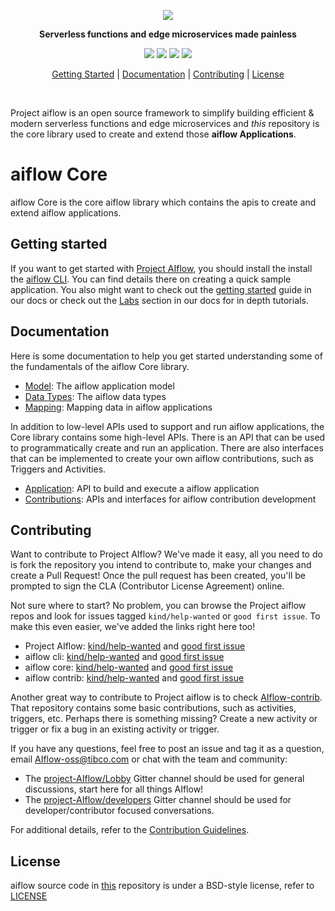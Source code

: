  
<p align="center">
  <img src ="https://raw.githubusercontent.com/TIBCOSoftware/AIflow/master/images/projectAIflow.png" />
</p>

<p align="center" >
  <b>Serverless functions and edge microservices made painless</b>
</p>

<p align="center">
  <img src="https://travis-ci.org/r2d2-ai/core.svg?branch=master"/>
  <img src="https://img.shields.io/badge/dependencies-up%20to%20date-green.svg"/>
  <img src="https://img.shields.io/badge/license-BSD%20style-blue.svg"/>
  <a href="https://gitter.im/r2d2-ai/Lobby?utm_source=share-link&utm_medium=link&utm_campaign=share-link"><img src="https://badges.gitter.im/Join%20Chat.svg"/></a>
</p>

<p align="center">
  <a href="#getting-started">Getting Started</a> | <a href="#documentation">Documentation</a> | <a href="#contributing">Contributing</a> | <a href="#license">License</a>
</p>

<br/>

Project aiflow is an open source framework to simplify building efficient & modern serverless functions and edge microservices and _this_ repository is the core library used to create and extend those **aiflow Applications**. 

# aiflow Core
aiflow Core is the core aiflow library which contains the apis to create and extend aiflow applications.

## Getting started
If you want to get started with [Project AIflow](AIflow.io), you should install the install the [aiflow CLI](https://github.com/r2d2-ai/ai-box/cli).  You can find details there on creating a quick sample application.  You also might want to check out the [getting started](https://tibcosoftware.github.io/AIflow/getting-started/) guide in our docs or check out the [Labs](https://tibcosoftware.github.io/AIflow/labs/) section in our docs for in depth tutorials.

## Documentation
Here is some documentation to help you get started understanding some of the fundamentals of the aiflow Core library. 

* [Model](docs/model.md): The aiflow application model
* [Data Types](docs/datatypes.md): The aiflow data types
* [Mapping](docs/mapping.md): Mapping data in aiflow applications

In addition to low-level APIs used to support and run aiflow applications, the Core library contains some high-level APIs.  There is an API that can be used to programmatically create and run an application.  There are also interfaces that can be implemented to create your own aiflow contributions, such as Triggers and Activities. 

* [Application](docs/app-api.md): API to build and execute a aiflow application
* [Contributions](docs/contribs.md): APIs and interfaces for aiflow contribution development

## Contributing
Want to contribute to Project AIflow? We've made it easy, all you need to do is fork the repository you intend to contribute to, make your changes and create a Pull Request! Once the pull request has been created, you'll be prompted to sign the CLA (Contributor License Agreement) online.

Not sure where to start? No problem, you can browse the Project aiflow repos and look for issues tagged `kind/help-wanted` or `good first issue`. To make this even easier, we've added the links right here too!
* Project AIflow: [kind/help-wanted](https://github.com/TIBCOSoftware/AIflow/issues?q=is%3Aissue+is%3Aopen+label%3A%22help+wanted%22) and [good first issue](https://github.com/TIBCOSoftware/AIflow/issues?q=is%3Aissue+is%3Aopen+label%3A%22good+first+issue%22)
* aiflow cli: [kind/help-wanted](https://github.com/r2d2-ai/ai-box/cli/issues?q=is%3Aissue+is%3Aopen+label%3A%22help+wanted%22) and [good first issue](https://github.com/r2d2-ai/ai-box/cli/issues?q=is%3Aissue+is%3Aopen+label%3A%22good+first+issue%22)
* aiflow core: [kind/help-wanted](https://github.com/r2d2-ai/ai-box/core/issues?q=is%3Aissue+is%3Aopen+label%3A%22help+wanted%22) and [good first issue](https://github.com/r2d2-ai/ai-box/core/issues?q=is%3Aissue+is%3Aopen+label%3A%22good+first+issue%22)
* aiflow contrib: [kind/help-wanted](https://github.com/r2d2-ai/ai-box/contrib/issues?q=is%3Aissue+is%3Aopen+label%3A%22help+wanted%22) and [good first issue](https://github.com/r2d2-ai/ai-box/contrib/issues?q=is%3Aissue+is%3Aopen+label%3A%22good+first+issue%22)

Another great way to contribute to Project aiflow is to check [AIflow-contrib](https://github.com/r2d2-ai/ai-box/contrib). That repository contains some basic contributions, such as activities, triggers, etc. Perhaps there is something missing? Create a new activity or trigger or fix a bug in an existing activity or trigger.

If you have any questions, feel free to post an issue and tag it as a question, email AIflow-oss@tibco.com or chat with the team and community:

* The [project-AIflow/Lobby](https://gitter.im/r2d2-ai/Lobby?utm_source=share-link&utm_medium=link&utm_campaign=share-link) Gitter channel should be used for general discussions, start here for all things AIflow!
* The [project-AIflow/developers](https://gitter.im/r2d2-ai/developers?utm_source=share-link&utm_medium=link&utm_campaign=share-link) Gitter channel should be used for developer/contributor focused conversations. 

For additional details, refer to the [Contribution Guidelines](https://github.com/TIBCOSoftware/AIflow/blob/master/CONTRIBUTING.md).

## License 
aiflow source code in [this](https://github.com/r2d2-ai/ai-box/core) repository is under a BSD-style license, refer to [LICENSE](https://github.com/r2d2-ai/ai-box/core/blob/master/LICENSE) 
